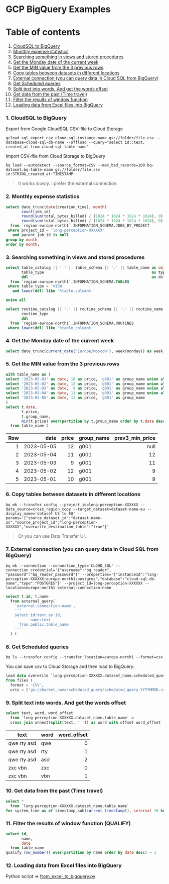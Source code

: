 # GCP BigQuery Examples

# Table of contents
1. [CloudSQL to BigQuery](#header_01)
2. [Monthly expense statistics](#header_02)
3. [Searching something in views and stored procedures](#header_03)
4. [Get the Monday date of the current week](#header_04)
5. [Get the MIN value from the 3 previous rows](#header_05)
6. [Copy tables between datasets in different locations](#header_06)
7. [External connection (you can query data in Cloud SQL from BigQuery)](#header_07)
8. [Get Scheduled queries](#header_08)
9. [Split text into words. And get the words offset](#header_09)
10. [Get data from the past (Time travel)](#header_10)
11. [Filter the results of window function](#header_11)
12. [Loading data from Excel files into BigQuery](#header_12)


### 1. CloudSQL to BigQuery <a name="header_01"/>
Export from Google CloudSQL CSV-file to Cloud Storage
```
gcloud sql export csv cloud-sql-instance-name gs://folder/file.csv --database=cloud-sql-db-name --offload --query="select id::text, created_at from cloud-sql-table-name"
```

Import CSV-file from Cloud Storage to BigQuery
```
bq load --autodetect --source_format=CSV --max_bad_records=100 bq-dataset.bq-table-name gs://folder/file.csv id:STRING,created_at:TIMESTAMP
```

> It works slowly. I prefer the external connection.

### 2. Monthly expense statistics <a name="header_02"/>
```sql
select date_trunc(date(creation_time), month)                                as month,
       count(job_id)                                                         as jobs,
       round(sum(total_bytes_billed) / (1024 * 1024 * 1024 * 1024), 0)       as billed_TB,
       round(sum(total_bytes_billed) / (1024 * 1024 * 1024 * 1024), 0) * 7.5 as sum_dollars
  from `region-europe-north1`.INFORMATION_SCHEMA.JOBS_BY_PROJECT 
 where project_id = 'long-perception-XXXXXX'
   and parent_job_id is null
group by month
order by month;
```

### 3. Searching something in views and stored procedures <a name="header_03"/>
```sql
select table_catalog || '.' || table_schema || '.' || table_name as object, 
       table_type                                                as type, 
       ddl                                                       as definition
  from `region-europe-north1`.INFORMATION_SCHEMA.TABLES
 where table_type = 'VIEW'
   and lower(ddl) like '%table.column%'

union all

select routine_catalog || '.' || routine_schema || '.' || routine_name as object, 
       routine_type                                                    as type, 
       ddl                                                             as definition, 
  from `region-europe-north1`.INFORMATION_SCHEMA.ROUTINES
 where lower(ddl) like '%table.column%'
```

### 4. Get the Monday date of the current week <a name="header_04"/>
```sql
select date_trunc(current_date('Europe/Moscow'), week(monday)) as week_monday
```

### 5. Get the MIN value from the 3 previous rows <a name="header_05"/>
```sql
with table_name as (
select '2023-05-01' as date, 10 as price, 'g001' as group_name union all
select '2023-05-02' as date, 12 as price, 'g001' as group_name union all
select '2023-05-03' as date,  9 as price, 'g001' as group_name union all
select '2023-05-04' as date, 11 as price, 'g001' as group_name union all
select '2023-05-05' as date, 12 as price, 'g001' as group_name
)
select t.date,
       t.price,
       t.group_name,
       min(t.price) over(partition by t.group_name order by t.date desc rows between 3 preceding and 1 preceding) as prev3_min_price,
  from table_name t
```

| Row | date | price | group_name | prev3_min_price |
| ---: | ---: | ---: | --- | ---: |
| 1 | 2023-05-05 | 12 | g001 | null |
| 2 | 2023-05-04 | 11 | g001 | 12 |
| 3 | 2023-05-03 | 9 | g001 | 11 |
| 4 | 2023-05-02 | 12 | g001 | 9 |
| 5 | 2023-05-01 | 10 | g001 | 9 |

### 6. Copy tables between datasets in different locations <a name="header_06"/>
```
bq mk --transfer_config --project_id=long-perception-XXXXXX --data_source=cross_region_copy --target_dataset=dataset-name-eu --display_name='dataset US to EU' --params='{"source_dataset_id":"dataset-name-us","source_project_id":"long-perception-XXXXXX","overwrite_destination_table":"true"}'
```
> Or you can use Data Transfer UI.

### 7. External connection (you can query data in Cloud SQL from BigQuery) <a name="header_07"/>
```
bq mk --connection --connection_type='CLOUD_SQL' --connection_credential='{"username":"bq_reader", "password":"bq_reader_password"}' --properties='{"instanceId":"long-perception-XXXXXX:europe-north1:postgres","database":"cloud-sql-db-name","type":"POSTGRES"}' --project_id=long-perception-XXXXXX --location=europe-north1 external-connection-name
```

```sql
select t.id, t.name
  from external_query(
    'external-connection-name',
    '''
    select id:text as id,
           name:text
      from public.table_name
    '''
  ) t
```

### 8. Get Scheduled queries <a name="header_08"/>
```
bq ls --transfer_config --transfer_location=europe-north1 --format=csv
```
You can save csv to Cloud Storage and then load to BigQuery:
```sql
load data overwrite `long-perception-XXXXXX.dataset_name.scheduled_query_YYYYMMDD`
from files (
  format = 'CSV',
  uris = ['gs://bucket_name/scheduled_query/scheduled_query_YYYYMMDD.csv']);
```

### 9. Split text into words. And get the words offset <a name="header_09"/>
```sql
select text, word, word_offset
  from `long-perception-XXXXXX.dataset_name.table_name` a
  cross join unnest(split(text, ' ')) as word with offset word_offset
```

| text | word | word_offset |
| --- | --- | ---: |
| qwe rty asd | qwe | 0 |
| qwe rty asd | rty | 1 |
| qwe rty asd | asd | 2 |
| zxc vbn | zxc | 0 |
| zxc vbn | vbn | 1 |

### 10. Get data from the past (Time travel) <a name="header_10"/>
```sql
select *
  from `long-perception-XXXXXX.dataset_name.table_name`
for system_time as of timestamp_sub(current_timestamp(), interval 10 hour)
```

### 11. Filter the results of window function (QUALIFY) <a name="header_11"/>
```sql
select id,
       name,
       date
  from table_name
qualify row_number() over(partition by name order by date desc) = 1
```

### 12. Loading data from Excel files into BigQuery <a name="header_12"/>
Python script => [from_excel_to_bigquery.py](from_excel_to_bigquery.py)
